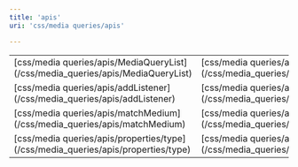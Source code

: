 ```yaml
---
title: 'apis'
uri: 'css/media queries/apis'

---
```

<table class="mw-prefixindex-list-table">
<tr>
<td>
[css/media queries/apis/MediaQueryList](/css/media_queries/apis/MediaQueryList)
</td>
<td>
[css/media queries/apis/MediaQueryListListener](/css/media_queries/apis/MediaQueryListListener)
</td>
<td>
[css/media queries/apis/StyleMedia](/css/media_queries/apis/StyleMedia)
</td>
</tr>
<tr>
<td>
[css/media queries/apis/addListener](/css/media_queries/apis/addListener)
</td>
<td>
[css/media queries/apis/handleChange](/css/media_queries/apis/handleChange)
</td>
<td>
[css/media queries/apis/matchMedia](/css/media_queries/apis/matchMedia)
</td>
</tr>
<tr>
<td>
[css/media queries/apis/matchMedium](/css/media_queries/apis/matchMedium)
</td>
<td>
[css/media queries/apis/matches](/css/media_queries/apis/matches)
</td>
<td>
[css/media queries/apis/media](/css/media_queries/apis/media)
</td>
</tr>
<tr>
<td>
[css/media queries/apis/properties/type](/css/media_queries/apis/properties/type)
</td>
<td>
[css/media queries/apis/removeListener](/css/media_queries/apis/removeListener)
</td>
</tr>
</table>
